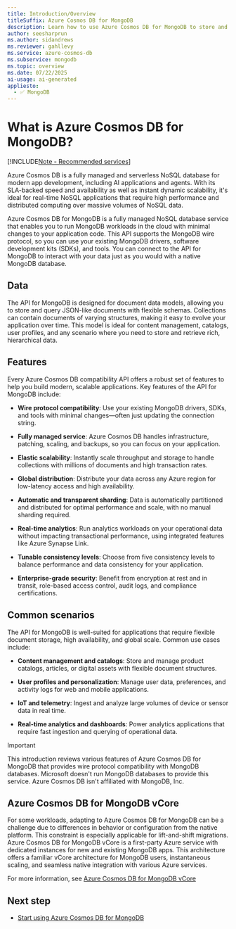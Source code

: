 ```yaml
---
title: Introduction/Overview
titleSuffix: Azure Cosmos DB for MongoDB
description: Learn how to use Azure Cosmos DB for MongoDB to store and query massive amounts of data using popular open-source drivers.
author: seesharprun
ms.author: sidandrews
ms.reviewer: gahllevy
ms.service: azure-cosmos-db
ms.subservice: mongodb
ms.topic: overview
ms.date: 07/22/2025
ai-usage: ai-generated
appliesto:
  - ✅ MongoDB
---
```


# What is Azure Cosmos DB for MongoDB?

[!INCLUDE[Note - Recommended services](includes/note-recommended-services.md)]

Azure Cosmos DB is a fully managed and serverless NoSQL database for modern app development, including AI applications and agents. With its SLA-backed speed and availability as well as instant dynamic scalability, it's ideal for real-time NoSQL applications that require high performance and distributed computing over massive volumes of NoSQL data.

Azure Cosmos DB for MongoDB is a fully managed NoSQL database service that enables you to run MongoDB workloads in the cloud with minimal changes to your application code. This API supports the MongoDB wire protocol, so you can use your existing MongoDB drivers, software development kits (SDKs), and tools. You can connect to the API for MongoDB to interact with your data just as you would with a native MongoDB database.

## Data

The API for MongoDB is designed for document data models, allowing you to store and query JSON-like documents with flexible schemas. Collections can contain documents of varying structures, making it easy to evolve your application over time. This model is ideal for content management, catalogs, user profiles, and any scenario where you need to store and retrieve rich, hierarchical data.

## Features

Every Azure Cosmos DB compatibility API offers a robust set of features to help you build modern, scalable applications. Key features of the API for MongoDB include:

- **Wire protocol compatibility**: Use your existing MongoDB drivers, SDKs, and tools with minimal changes—often just updating the connection string.

- **Fully managed service**: Azure Cosmos DB handles infrastructure, patching, scaling, and backups, so you can focus on your application.

- **Elastic scalability**: Instantly scale throughput and storage to handle collections with millions of documents and high transaction rates.

- **Global distribution**: Distribute your data across any Azure region for low-latency access and high availability.

- **Automatic and transparent sharding**: Data is automatically partitioned and distributed for optimal performance and scale, with no manual sharding required.

- **Real-time analytics**: Run analytics workloads on your operational data without impacting transactional performance, using integrated features like Azure Synapse Link.

- **Tunable consistency levels**: Choose from five consistency levels to balance performance and data consistency for your application.

- **Enterprise-grade security**: Benefit from encryption at rest and in transit, role-based access control, audit logs, and compliance certifications.

## Common scenarios

The API for MongoDB is well-suited for applications that require flexible document storage, high availability, and global scale. Common use cases include:

- **Content management and catalogs**: Store and manage product catalogs, articles, or digital assets with flexible document structures.

- **User profiles and personalization**: Manage user data, preferences, and activity logs for web and mobile applications.

- **IoT and telemetry**: Ingest and analyze large volumes of device or sensor data in real time.

- **Real-time analytics and dashboards**: Power analytics applications that require fast ingestion and querying of operational data.

> [!IMPORTANT]
> This introduction reviews various features of Azure Cosmos DB for MongoDB that provides wire protocol compatibility with MongoDB databases. Microsoft doesn't run MongoDB databases to provide this service. Azure Cosmos DB isn't affiliated with MongoDB, Inc.

## Azure Cosmos DB for MongoDB vCore

For some workloads, adapting to Azure Cosmos DB for MongoDB can be a challenge due to differences in behavior or configuration from the native platform. This constraint is especially applicable for lift-and-shift migrations. Azure Cosmos DB for MongoDB vCore is a first-party Azure service with dedicated instances for new and existing MongoDB apps. This architecture offers a familiar vCore architecture for MongoDB users, instantaneous scaling, and seamless native integration with various Azure services.

For more information, see [Azure Cosmos DB for MongoDB vCore](vcore/introduction.md)

## Next step

- [Start using Azure Cosmos DB for MongoDB](quickstart-nodejs.md)
